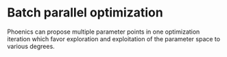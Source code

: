 # Batch parallel optimization

Phoenics can propose multiple parameter points in one optimization iteration which favor exploration and exploitation of the parameter space to various degrees. 